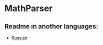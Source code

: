 # MathParser

## Readme in another languages:
 - [Russian](https://github.com/SoftStoneDevelop/MathParser/blob/main/README_ru.md)
